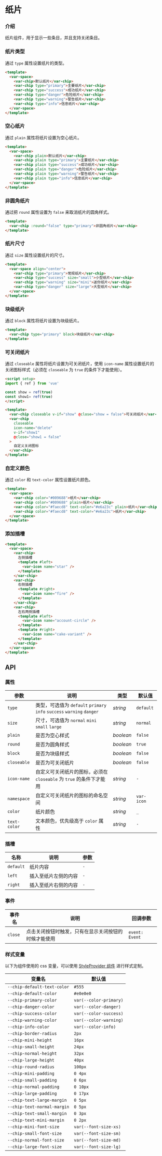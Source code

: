 # 纸片

### 介绍

纸片组件，用于显示一些条目，并且支持关闭条目。

### 纸片类型

通过 `type` 属性设置纸片的类型。

```html
<template>
  <var-space>
    <var-chip>默认纸片</var-chip>
    <var-chip type="primary">主要纸片</var-chip>
    <var-chip type="success">成功纸片</var-chip>
    <var-chip type="danger">危险纸片</var-chip>
    <var-chip type="warning">警告纸片</var-chip>
    <var-chip type="info">信息纸片</var-chip>
  </var-space>
</template>
```

### 空心纸片

通过 `plain` 属性将纸片设置为空心纸片。

```html
<template>
  <var-space>
    <var-chip plain>默认纸片</var-chip>
    <var-chip plain type="primary">主要纸片</var-chip>
    <var-chip plain type="success">成功纸片</var-chip>
    <var-chip plain type="danger">危险纸片</var-chip>
    <var-chip plain type="warning">警告纸片</var-chip>
    <var-chip plain type="info">信息纸片</var-chip>
  </var-space>
</template>
```

### 非圆角纸片

通过把 `round` 属性设置为 `false` 来取消纸片的圆角样式。

```html
<template>
  <var-chip :round="false" type="primary">非圆角纸片</var-chip>
</template>
```

### 纸片尺寸

通过 `size` 属性设置纸片的尺寸。

```html
<template>
  <var-space align="center">
    <var-chip type="primary">常规纸片</var-chip>
    <var-chip type="success" size="small">小型纸片</var-chip>
    <var-chip type="warning" size="mini">迷你纸片</var-chip>
    <var-chip type="danger" size="large">大型纸片</var-chip>
  </var-space>
</template>
```

### 块级纸片

通过 `block` 属性将纸片设置为块级纸片。

```html
<template>
  <var-chip type="primary" block>块级纸片</var-chip>
</template>
```

### 可关闭纸片

通过 `closeable` 属性将纸片设置为可关闭纸片，使用 `icon-name` 属性设置纸片的关闭图标样式（必须在 `closeable` 为 `true` 的条件下才能使用）。

```html
<script setup>
import { ref } from 'vue'

const show = ref(true)
const show1= ref(true)
</script>

<template>
  <var-chip closeable v-if="show" @close="show = false">可关闭纸片</var-chip>
  <var-chip
    closeable
    icon-name="delete"
    v-if="show1"
    @close="show1 = false"
  >
    自定义关闭图标
  </var-chip>
</template>
```

### 自定义颜色

通过 `color` 和 `text-color` 属性设置纸片颜色。

```html
<template>
  <var-space>
    <var-chip color="#009688">纸片</var-chip>
    <var-chip color="#009688" plain>纸片</var-chip>
    <var-chip color="#faecd8" text-color="#e6a23c" plain>纸片</var-chip>
    <var-chip color="#faecd8" text-color="#e6a23c">纸片</var-chip>
  </var-space>
</template>
```

### 添加插槽

```html
<template>
  <var-space>
    <var-chip>
      左侧插槽
      <template #left>
        <var-icon name="star" />
      </template>
    </var-chip>
    <var-chip>
      右侧插槽
      <template #right>
        <var-icon name="fire" />
      </template>
    </var-chip>
    <var-chip>
      左右两侧插槽
      <template #left>
        <var-icon name="account-circle" />
      </template>
      <template #right>
        <var-icon name="cake-variant" />
      </template>
    </var-chip>
  </var-space>
</template>
```

## API

### 属性

| 参数 | 说明 | 类型 | 默认值 |
| ---- | ---- | ---- | ---- |
| `type` | 类型，可选值为 `default` `primary` `info` `success` `warning` `danger` | _string_ | `default` |
| `size` | 尺寸，可选值为 `normal` `mini` `small` `large` | _string_ | `normal` |
| `plain` | 是否为空心样式 | _boolean_ | `false` |
| `round` | 是否为圆角样式 | _boolean_ | `true` |
| `block` | 是否为块级样式 | _boolean_ | `false` |
| `closeable` | 是否为可关闭纸片 | _boolean_ | `false` |
| `icon-name` | 自定义可关闭纸片的图标，必须在 `closeable` 为 `true` 的条件下才能用 | _string_ | `-` |
| `namespace` | 自定义可关闭纸片的图标的命名空间 | _string_ | `var-icon` |
| `color` | 纸片颜色 | _string_ | `_` |
| `text-color` | 文本颜色，优先级高于 `color` 属性 | _string_ | `-` |

### 插槽

| 名称 | 说明 | 参数 |
| ---- | ---- | ----|
| `default` | 纸片内容 | `-` |
| `left` | 插入至纸片左侧的内容 | `-` |
| `right` | 插入至纸片右侧的内容 | `-` |

### 事件

| 事件名 | 说明 | 回调参数 |
| ---- | ---- | ---- |
| `close` | 点击关闭按钮时触发，只有在显示关闭按钮的时候才能使用 | `event: Event`  |

### 样式变量
以下为组件使用的 css 变量，可以使用 [StyleProvider 组件](#/zh-CN/style-provider) 进行样式定制。

| 变量名                         | 默认值 |
|-----------------------------| --- |
| `--chip-default-text-color` | `#555` |
| `--chip-default-color`      | `#e0e0e0` |
| `--chip-primary-color`      | `var(--color-primary)`|
| `--chip-danger-color`       |  `var(--color-danger)`|
| `--chip-success-color`      | `var(--color-success)`|
| `--chip-warning-color`      |  `var(--color-warning)`|
| `--chip-info-color`         | `var(--color-info)`|
| `--chip-border-radius`      | `2px` |
| `--chip-mini-height`        | `16px` |
| `--chip-small-height`       | `24px` |
| `--chip-normal-height`      | `32px` |
| `--chip-large-height`       | `40px` |
| `--chip-round-radius`       | `100px` |
| `--chip-mini-padding`       | `0 4px` |
| `--chip-small-padding`      | `0 6px` |
| `--chip-normal-padding`     | `0 10px` |
| `--chip-large-padding`      | `0 17px` |
| `--chip-text-large-margin`  | `0 5px` |
| `--chip-text-normal-margin` | `0 5px` |
| `--chip-text-small-margin`  | `0 3px` |
| `--chip-text-mini-margin`   | `0 2px` |
| `--chip-mini-font-size`     | `var(--font-size-xs)` |
| `--chip-small-font-size`    | `var(--font-size-sm)` |
| `--chip-normal-font-size`   | `var(--font-size-md)` |
| `--chip-large-font-size`    | `var(--font-size-lg)` |
